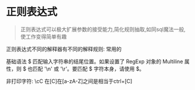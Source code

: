 # 正则表达式

>正则表达式可以极大扩展参数的接受能力,简化规则抽取,如同sql魔法一般,使工作变得简单有趣

正则表达式不同的解释器有不同的解释规则:
常用的

基础语法
$  匹配输入字符串的结尾位置。如果设置了 RegExp 对象的 Multiline 属性，则 $ 也匹配 '\n' 或 '\r'。要匹配 $ 字符本身，请使用 \$。



非打印字符:
\cC 在[C]在[a-zA-Z]之间是相当于ctrl+[C]


